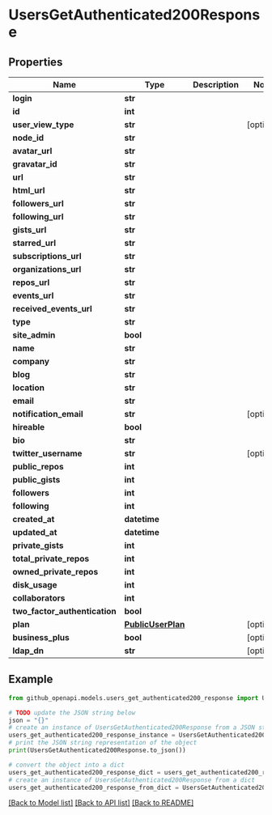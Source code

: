 # UsersGetAuthenticated200Response


## Properties

Name | Type | Description | Notes
------------ | ------------- | ------------- | -------------
**login** | **str** |  | 
**id** | **int** |  | 
**user_view_type** | **str** |  | [optional] 
**node_id** | **str** |  | 
**avatar_url** | **str** |  | 
**gravatar_id** | **str** |  | 
**url** | **str** |  | 
**html_url** | **str** |  | 
**followers_url** | **str** |  | 
**following_url** | **str** |  | 
**gists_url** | **str** |  | 
**starred_url** | **str** |  | 
**subscriptions_url** | **str** |  | 
**organizations_url** | **str** |  | 
**repos_url** | **str** |  | 
**events_url** | **str** |  | 
**received_events_url** | **str** |  | 
**type** | **str** |  | 
**site_admin** | **bool** |  | 
**name** | **str** |  | 
**company** | **str** |  | 
**blog** | **str** |  | 
**location** | **str** |  | 
**email** | **str** |  | 
**notification_email** | **str** |  | [optional] 
**hireable** | **bool** |  | 
**bio** | **str** |  | 
**twitter_username** | **str** |  | [optional] 
**public_repos** | **int** |  | 
**public_gists** | **int** |  | 
**followers** | **int** |  | 
**following** | **int** |  | 
**created_at** | **datetime** |  | 
**updated_at** | **datetime** |  | 
**private_gists** | **int** |  | 
**total_private_repos** | **int** |  | 
**owned_private_repos** | **int** |  | 
**disk_usage** | **int** |  | 
**collaborators** | **int** |  | 
**two_factor_authentication** | **bool** |  | 
**plan** | [**PublicUserPlan**](PublicUserPlan.md) |  | [optional] 
**business_plus** | **bool** |  | [optional] 
**ldap_dn** | **str** |  | [optional] 

## Example

```python
from github_openapi.models.users_get_authenticated200_response import UsersGetAuthenticated200Response

# TODO update the JSON string below
json = "{}"
# create an instance of UsersGetAuthenticated200Response from a JSON string
users_get_authenticated200_response_instance = UsersGetAuthenticated200Response.from_json(json)
# print the JSON string representation of the object
print(UsersGetAuthenticated200Response.to_json())

# convert the object into a dict
users_get_authenticated200_response_dict = users_get_authenticated200_response_instance.to_dict()
# create an instance of UsersGetAuthenticated200Response from a dict
users_get_authenticated200_response_from_dict = UsersGetAuthenticated200Response.from_dict(users_get_authenticated200_response_dict)
```
[[Back to Model list]](../README.md#documentation-for-models) [[Back to API list]](../README.md#documentation-for-api-endpoints) [[Back to README]](../README.md)


